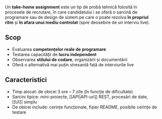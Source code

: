 Un **take-home assignment** este un tip de probă tehnică folosită în procesele de recrutare, în care candidatului i se oferă o sarcină de programare sau de design de sistem pe care o poate rezolva **în propriul ritm** și **în afara unui mediu controlat** (spre deosebire de un interviu live).

## Scop

- Evaluarea **competențelor reale de programare**
- Testarea capacității de **lucru independent**
- Observarea **stilului de codare**, organizării și documentării
- Oferă o alternativă mai puțin stresantă față de interviurile live

## Caracteristici

- Timp alocat: de obicei 3 ore – 7 zile (în funcție de dificultate)
- Sarcini tipice: mini-proiecte, [[API|API-uri]] REST, procesări de date, [[UI]] simplu
- De obicei include: cerințe funcționale, fișier README, posibile cerințe de testare
